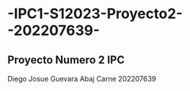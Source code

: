 # -IPC1-S12023-Proyecto2--202207639-
## Proyecto Numero 2 IPC
Diego Josue Guevara Abaj
Carne 202207639
